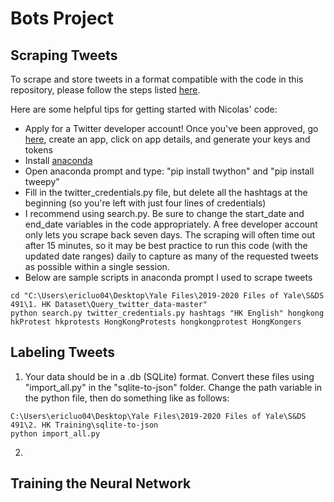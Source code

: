 # Bots Project

## Scraping Tweets
To scrape and store tweets in a format compatible with the code in this repository, please follow the steps listed [here](https://github.com/NicolasGDM/Query_twitter_data).

Here are some helpful tips for getting started with Nicolas' code:
- Apply for a Twitter developer account! Once you've been approved, go [here](https://developer.twitter.com/en/apps), create an app, click on app details, and generate your keys and tokens
- Install [anaconda](https://www.anaconda.com/distribution/)
- Open anaconda prompt and type: "pip install twython" and "pip install tweepy"
- Fill in the twitter_credentials.py file, but delete all the hashtags at the beginning (so you're left with just four lines of credentials)
- I recommend using search.py. Be sure to change the start_date and end_date variables in the code appropriately. A free developer account only lets you scrape back seven days. The scraping will often time out after 15 minutes, so it may be best practice to run this code (with the updated date ranges) daily to capture as many of the requested tweets as possible within a single session. 
- Below are sample scripts in anaconda prompt I used to scrape tweets
```
cd "C:\Users\ericluo04\Desktop\Yale Files\2019-2020 Files of Yale\S&DS 491\1. HK Dataset\Query_twitter_data-master"
python search.py twitter_credentials.py hashtags "HK English" hongkong hkProtest hkprotests HongKongProtests hongkongprotest HongKongers
```
## Labeling Tweets

1. Your data should be in a .db (SQLite) format. Convert these files using "import_all.py" in the "sqlite-to-json" folder. Change the path variable in the python file, then do something like as follows:
```
C:\Users\ericluo04\Desktop\Yale Files\2019-2020 Files of Yale\S&DS 491\2. HK Training\sqlite-to-json
python import_all.py
```

2. 

## Training the Neural Network
